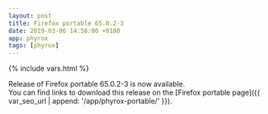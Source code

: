 ```yaml
---
layout: post
title: Firefox portable 65.0.2-3
date: 2019-03-06 14:58:00 +0100
app: phyrox
tags: [phyrox]
---
```

{% include vars.html %}

Release of Firefox portable 65.0.2-3 is now available.<br />
You can find links to download this release on the [Firefox portable page]({{ var_seo_url | append: '/app/phyrox-portable/' }}).